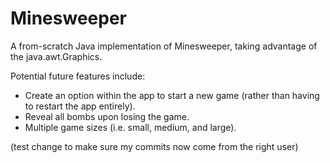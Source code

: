 # Minesweeper
A from-scratch Java implementation of Minesweeper, taking advantage of the java.awt.Graphics. 

Potential future features include:
* Create an option within the app to start a new game (rather than having to restart the app entirely).
* Reveal all bombs upon losing the game.
* Multiple game sizes (i.e. small, medium, and large).

(test change to make sure my commits now come from the right user)